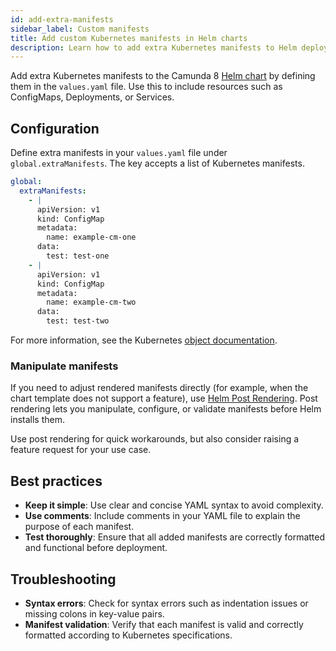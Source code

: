 ```yaml
---
id: add-extra-manifests
sidebar_label: Custom manifests
title: Add custom Kubernetes manifests in Helm charts
description: Learn how to add extra Kubernetes manifests to Helm deployments by defining them in the values.yaml file.
---
```


Add extra Kubernetes manifests to the Camunda 8 [Helm chart](/self-managed/installation-methods/helm/install.md) by defining them in the `values.yaml` file. Use this to include resources such as ConfigMaps, Deployments, or Services.

## Configuration

Define extra manifests in your `values.yaml` file under `global.extraManifests`. The key accepts a list of Kubernetes manifests.

```yaml
global:
  extraManifests:
    - |
      apiVersion: v1
      kind: ConfigMap
      metadata:
        name: example-cm-one
      data:
        test: test-one
    - |
      apiVersion: v1
      kind: ConfigMap
      metadata:
        name: example-cm-two
      data:
        test: test-two
```

For more information, see the Kubernetes [object documentation](https://kubernetes.io/docs/concepts/overview/working-with-objects/).

### Manipulate manifests

If you need to adjust rendered manifests directly (for example, when the chart template does not support a feature), use [Helm Post Rendering](https://helm.sh/docs/topics/advanced/#post-rendering). Post rendering lets you manipulate, configure, or validate manifests before Helm installs them.

Use post rendering for quick workarounds, but also consider raising a feature request for your use case.

## Best practices

- **Keep it simple**: Use clear and concise YAML syntax to avoid complexity.
- **Use comments**: Include comments in your YAML file to explain the purpose of each manifest.
- **Test thoroughly**: Ensure that all added manifests are correctly formatted and functional before deployment.

## Troubleshooting

- **Syntax errors**: Check for syntax errors such as indentation issues or missing colons in key-value pairs.
- **Manifest validation**: Verify that each manifest is valid and correctly formatted according to Kubernetes specifications.
